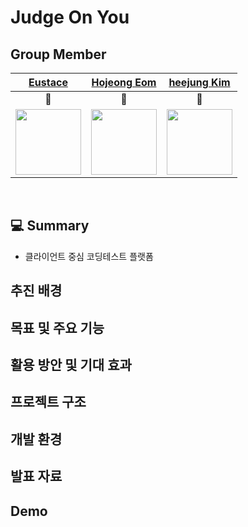 # Judge On You

## Group Member

<div align="center">
  
|[Eustace](https://github.com/dlwnsrb0829)|[Hojeong Eom](https://github.com/DobiIsFree)|[heejung Kim](https://github.com/orgs/2023-CNU-Joy/people/hj-k66)
|:---:|:---:|:---:|
|🐻|🦊|🐰|
|<img src="https://avatars.githubusercontent.com/u/39390618?v=4" width="105">|<img src="https://avatars.githubusercontent.com/u/52994616?v=4" width="105">|<img src="https://avatars.githubusercontent.com/u/68041758?v=4" width="105">|

</div>

</br>


## 💻 Summary
- 클라이언트 중심 코딩테스트 플랫폼


## 추진 배경


## 목표 및 주요 기능


## 활용 방안 및 기대 효과


## 프로젝트 구조


## 개발 환경


## 발표 자료


## Demo
